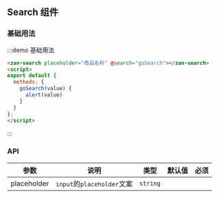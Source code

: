 <script>
export default {
  methods: {
    goSearch(value) {
      alert(value)
    }
  }
};
</script>

## Search 组件

### 基础用法

:::demo 基础用法
```html
<zan-search placeholder="商品名称" @search="goSearch"></zan-search>
<script>
export default {
  methods: {
    goSearch(value) {
      alert(value)
    }
  }
};
</script>
```
:::

### API

| 参数       | 说明      | 类型       | 默认值       | 必须       |
|-----------|-----------|-----------|-------------|-------------|
| placeholder | `input`的`placeholder`文案 | `string`  |           |     |